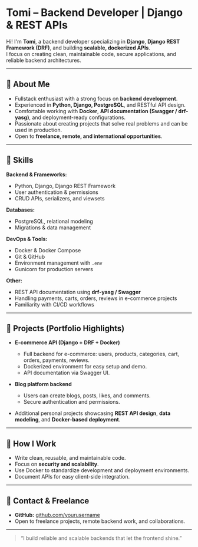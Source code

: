 # Tomi – Backend Developer | Django & REST APIs

Hi! I'm **Tomi**, a backend developer specializing in **Django**, **Django REST Framework (DRF)**, and building **scalable, dockerized APIs**.  
I focus on creating clean, maintainable code, secure applications, and reliable backend architectures.

---

## 🔹 About Me

- Fullstack enthusiast with a strong focus on **backend development**.
- Experienced in **Python, Django, PostgreSQL**, and RESTful API design.
- Comfortable working with **Docker**, **API documentation (Swagger / drf-yasg)**, and deployment-ready configurations.
- Passionate about creating projects that solve real problems and can be used in production.
- Open to **freelance, remote, and international opportunities**.

---

## 🔹 Skills

**Backend & Frameworks:**
- Python, Django, Django REST Framework
- User authentication & permissions
- CRUD APIs, serializers, and viewsets

**Databases:**
- PostgreSQL, relational modeling
- Migrations & data management

**DevOps & Tools:**
- Docker & Docker Compose
- Git & GitHub
- Environment management with `.env`
- Gunicorn for production servers

**Other:**
- REST API documentation using **drf-yasg / Swagger**
- Handling payments, carts, orders, reviews in e-commerce projects
- Familiarity with CI/CD workflows

---

## 🔹 Projects (Portfolio Highlights)

- **E-commerce API (Django + DRF + Docker)**  
  - Full backend for e-commerce: users, products, categories, cart, orders, payments, reviews.  
  - Dockerized environment for easy setup and demo.  
  - API documentation via Swagger UI.

- **Blog platform backend**  
  - Users can create blogs, posts, likes, and comments.  
  - Secure authentication and permissions.

- Additional personal projects showcasing **REST API design**, **data modeling**, and **Docker-based deployment**.

---

## 🔹 How I Work

- Write clean, reusable, and maintainable code.
- Focus on **security and scalability**.
- Use Docker to standardize development and deployment environments.
- Document APIs for easy client-side integration.

---

## 🔹 Contact & Freelance

- **GitHub:** [github.com/yourusername](https://github.com/tomas161104)  
- Open to freelance projects, remote backend work, and collaborations.

---

> “I build reliable and scalable backends that let the frontend shine.”

